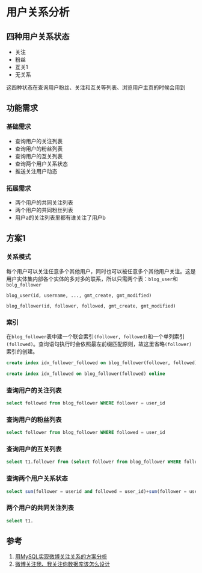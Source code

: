 # 用户关系分析
## 四种用户关系状态
- 关注
- 粉丝
- 互关1
- 无关系

这四种状态在查询用户粉丝、关注和互关等列表、浏览用户主页的时候会用到
## 功能需求
### 基础需求
- 查询用户的关注列表
- 查询用户的粉丝列表
- 查询用户的互关列表
- 查询两个用户关系状态
- 推送关注用户动态
### 拓展需求
- 两个用户的共同关注列表
- 两个用户的共同粉丝列表
- 用户a的关注列表里都有谁关注了用户b

## 方案1
### 关系模式
每个用户可以关注任意多个其他用户，同时也可以被任意多个其他用户关注。这是用户实体集内部各个实体的多对多的联系，所以只需两个表：`blog_user`和`bolg_follower`
```
blog_user(id, username, ..., gmt_create, gmt_modified)
```
```
blog_follower(id, follower, followed, gmt_create, gmt_modified)
```
### 索引
在`blog_follower`表中建一个联合索引`(follower, followed)`和一个单列索引`(followed)`。查询语句执行时会依照最左前缀匹配原则，故这里省略`(follower)`索引的创建。
```sql
create index idx_follower_followed on blog_follower(follower, followed) online
```
```sql
create index idx_followed on blog_follower(followed) online
```

### 查询用户的关注列表
```sql
select followed from blog_follower WHERE follower = user_id
```
### 查询用户的粉丝列表
```sql
select follower from blog_follower WHERE followed = user_id
```
### 查询用户的互关列表
```sql
select t1.follower from (select follower from blog_follower WHERE followed = user_id) as t1 inner join blog_follower as t2 on t1.followed = t2.follower
```
### 查询两个用户关系状态
```sql
select sum(follower = userid and followed = user_id)+sum(follower = user_id and followed = userid) from blog_follower 
```
### 两个用户的共同关注列表
```sql
select t1.
```
## 参考
1. [用MySQL实现微博关注关系的方案分析](https://my.oschina.net/yonghan/blog/475588)
2. [微博关注我、我关注你数据库该怎么设计](https://blog.csdn.net/u010098331/article/details/51445904)
<!--stackedit_data:
eyJoaXN0b3J5IjpbLTczMzcxODUzOSwxNDM2MjkzMTg2LDE3MD
IwNDY2MDgsLTE4NDk3NDc3MjYsMTgzMzU0NDY3MSwtMTkxMDY4
MzI1NSwyMjk1MTg1NTgsNzI5MjkyMzQwLDE4MzA3OTEzMCwtMT
M2OTQ2NjMyMiwxMjU0ODg4NDYxLDE5MTEzMDcwMjcsMjEzMzU0
NzE3Myw1MzE5MzA1MzMsMjQwNTgzODI4LDQ5NzYxNTY1OCwtMT
k4MjIxNzE2MiwtMjA4OTY4MTYzMyw3NDk1OTQ0MCwxNjIxMDk2
NjY5XX0=
-->